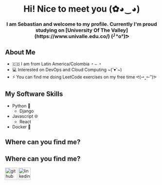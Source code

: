 <h1 align="center"> Hi! Nice to meet you (✿◕‿◕) </h1>
<h3 align="center"> I am Sebastian and welcome to my profile. Currently I'm proud studying on [University Of The Valley](https://www.univalle.edu.co/) (╯°o°)ᕗ </h3>

## About Me
- 🇨🇴 I am from Latin America/Colombia ◔ ⌣ ◔
- 💻 Interested on DevOps and Cloud Computing ~(˘▾˘~)
- ⚡ You can find me doing LeetCode exercises on my free time ᕙ(⇀‸↼‶)ᕗ

## My Software Skills
- Python 🐍
  - Django
- Javascript 🌐
  - React
- Docker 🐳

## Where can you find me?
## Where can you find me?
[<img src='https://cdn.jsdelivr.net/npm/simple-icons@3.0.1/icons/github.svg' alt='github' height='40'>](https://github.com/Seb0927)  [<img src='https://cdn.jsdelivr.net/npm/simple-icons@3.0.1/icons/linkedin.svg' alt='linkedin' height='40'>](https://www.linkedin.com/in/sebasti%C3%A1n-i-30b186213/)  


